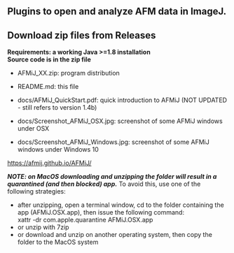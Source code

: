 ## Plugins to open and analyze AFM data in ImageJ.
## **Download zip files from Releases**
**Requirements: a working Java >=1.8 installation**\
**Source code is in the zip file**

- AFMiJ_XX.zip: program distribution
- README.md: this file

- docs/AFMiJ_QuickStart.pdf: quick introduction to AFMiJ (NOT UPDATED - still refers to version 1.4b)
- docs/Screenshot_AFMiJ_OSX.jpg: screenshot of some AFMiJ windows under OSX
- docs/Screenshot_AFMiJ_Windows.jpg: screenshot of some AFMiJ windows under Windows 10

 https://afmij.github.io/AFMiJ/

 **_NOTE: on MacOS downloading and unzipping the folder will result in a quarantined (and then blocked) app._**
   To avoid this, use one of the following strategies:
   
-	after unzipping, open a terminal window, cd to the folder containing the app (AFMiJ.OSX.app), then issue the following command:  
	xattr -dr com.apple.quarantine AFMiJ.OSX.app 
- or unzip with 7zip
- or download and unzip on another operating system, then copy the folder to the MacOS system

<!--
**AFMiJ/AFMiJ** is a ✨ _special_ ✨ repository because its `README.md` (this file) appears on your GitHub profile.


- 
-->
